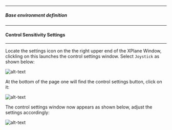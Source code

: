 ______________________________

##### Base environment definition
_____________________________

#### Control Sensitivity Settings 
_____________________________

Locate the settings icon on the the right upper end of the XPlane Window, clickling on this launches the control settings window. Select  `Joystick` as shown below: 

![alt-text](https://github.com/adderbyte/GYM_XPLANE_ML/blob/master/images/settings_main.png)

At the bottom of the page one will find the control settings button, click on it:

![alt-text](https://github.com/adderbyte/GYM_XPLANE_ML/blob/master/images/sensitivity.png )

The control settings window now appears as shown below, adjust the settings accordingly:

![alt-text](https://github.com/adderbyte/GYM_XPLANE_ML/blob/master/images/control_sense.png)
